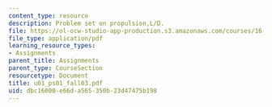 ```yaml
---
content_type: resource
description: Problem set on propulsion,L/D.
file: https://ol-ocw-studio-app-production.s3.amazonaws.com/courses/16-01-unified-engineering-i-ii-iii-iv-fall-2005-spring-2006/dbc16000e66da565350b23d47475b198_u01_ps01_fall03.pdf
file_type: application/pdf
learning_resource_types:
- Assignments
parent_title: Assignments
parent_type: CourseSection
resourcetype: Document
title: u01_ps01_fall03.pdf
uid: dbc16000-e66d-a565-350b-23d47475b198
---
```

